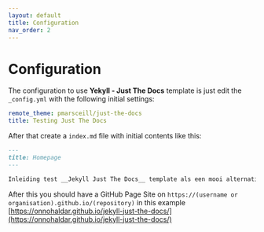 ```yaml
---
layout: default
title: Configuration
nav_order: 2
---
```


# Configuration

The configuration to use __Yekyll - Just The Docs__ template is just edit the ```_config.yml``` with the following initial settings:

````yml
remote_theme: pmarsceill/just-the-docs
title: Testing Just The Docs
````

After that create a ```index.md``` file with initial contents like this:

```md
---
title: Homepage
---

Inleiding test __Jekyll Just The Docs__ template als een mooi alternatief voor __GitBook__ (dat niet meer open source is en zeer onderhoudsgevoelig).
```

After this you should have a GitHub Page Site on ```https://(username or organisation).github.io/(repository)``` in this example [https://onnohaldar.github.io/jekyll-just-the-docs/](https://onnohaldar.github.io/jekyll-just-the-docs/)

